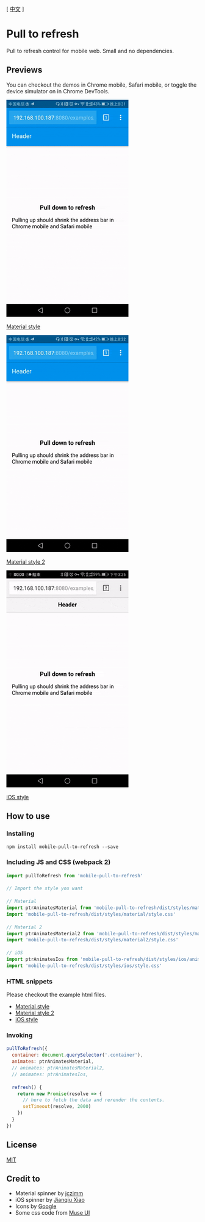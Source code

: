 [ [中文](README-zh.md) ]

# Pull to refresh

Pull to refresh control for mobile web. Small and no dependencies.

## Previews

You can checkout the demos in Chrome mobile, Safari mobile, or toggle the device simulator on in Chrome DevTools.

![Material style](imgs/material.gif)

[Material style](https://fenivana.github.io/pull-to-refresh/examples/material.html)

![Material style 2](imgs/material2.gif)

[Material style 2](https://fenivana.github.io/pull-to-refresh/examples/material2.html)

![iOS style](imgs/ios.gif)

[iOS style](https://fenivana.github.io/pull-to-refresh/examples/ios.html)

## How to use

### Installing

```
npm install mobile-pull-to-refresh --save
```

### Including JS and CSS (webpack 2)

```js
import pullToRefresh from 'mobile-pull-to-refresh'

// Import the style you want

// Material
import ptrAnimatesMaterial from 'mobile-pull-to-refresh/dist/styles/material/animates'
import 'mobile-pull-to-refresh/dist/styles/material/style.css'

// Material 2
import ptrAnimatesMaterial2 from 'mobile-pull-to-refresh/dist/styles/material2/animates'
import 'mobile-pull-to-refresh/dist/styles/material2/style.css'

// iOS
import ptrAnimatesIos from 'mobile-pull-to-refresh/dist/styles/ios/animates'
import 'mobile-pull-to-refresh/dist/styles/ios/style.css'
```

### HTML snippets

Please checkout the example html files.
* [Material style](examples/material.html)
* [Material style 2](examples/material2.html)
* [iOS style](examples/ios.html)

### Invoking

```js
pullToRefresh({
  container: document.querySelector('.container'),
  animates: ptrAnimatesMaterial,
  // animates: ptrAnimatesMaterial2,
  // animates: ptrAnimatesIos,

  refresh() {
    return new Promise(resolve => {
      // here to fetch the data and rerender the contents.
      setTimeout(resolve, 2000)
    })
  }
})
```

## License

[MIT](LICENSE)

## Credit to

* Material spinner by [jczimm](https://codepen.io/jczimm/pen/vEBpoL)
* iOS spinner by [Jianqiu Xiao](https://github.com/swordray/ispinner)
* Icons by [Google](https://material.io/icons/)
* Some css code from [Muse UI](https://museui.github.io)
